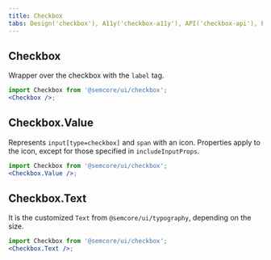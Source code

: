 ```yaml
---
title: Checkbox
tabs: Design('checkbox'), A11y('checkbox-a11y'), API('checkbox-api'), Example('checkbox-code'), Changelog('checkbox-changelog')
---
```


## Checkbox

Wrapper over the checkbox with the `label` tag.

```jsx
import Checkbox from '@semcore/ui/checkbox';
<Checkbox />;
```

<TypesView type="CheckboxProps" :types={...types} />

## Checkbox.Value

Represents `input[type=checkbox]` and `span` with an icon. Properties apply to the icon, except for those specified in `includeInputProps`.

```jsx
import Checkbox from '@semcore/ui/checkbox';
<Checkbox.Value />;
```

<TypesView type="CheckboxValueProps" :types={...types} />

## Checkbox.Text

It is the customized `Text` from `@semcore/ui/typography`, depending on the size.

```jsx
import Checkbox from '@semcore/ui/checkbox';
<Checkbox.Text />;
```

<TypesView type="CheckboxTextProps" :types={...types} />

<script setup>import { data as types } from '@types.data.ts';</script>